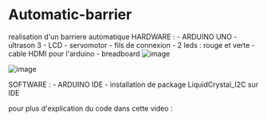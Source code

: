 # Automatic-barrier
realisation d'un barriere automatique 
HARDWARE : 
       - ARDUINO UNO 
       - ultrason 3
       - LCD 
       - servomotor 
       - fils de connexion 
       - 2 leds : rouge et verte 
       - cable HDMI pour l'arduino 
       - breadboard 
       ![image](https://user-images.githubusercontent.com/80831555/111506812-5054da80-874a-11eb-88f3-5d25025b71be.png)
       
![image](https://user-images.githubusercontent.com/80831555/111506888-61055080-874a-11eb-8d60-203f55b8211a.png)


SOFTWARE : 
       - ARDUINO IDE 
       - installation de package LiquidCrystal_I2C sur IDE 

pour plus d'explication  du code dans cette video : 
